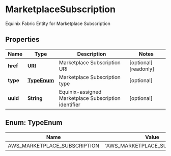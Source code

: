 

# MarketplaceSubscription

Equinix Fabric Entity for Marketplace Subscription

## Properties

| Name | Type | Description | Notes |
|------------ | ------------- | ------------- | -------------|
|**href** | **URI** | Marketplace Subscription URI |  [optional] [readonly] |
|**type** | [**TypeEnum**](#TypeEnum) | Marketplace Subscription type |  [optional] |
|**uuid** | **String** | Equinix-assigned Marketplace Subscription identifier |  [optional] |



## Enum: TypeEnum

| Name | Value |
|---- | -----|
| AWS_MARKETPLACE_SUBSCRIPTION | &quot;AWS_MARKETPLACE_SUBSCRIPTION&quot; |



